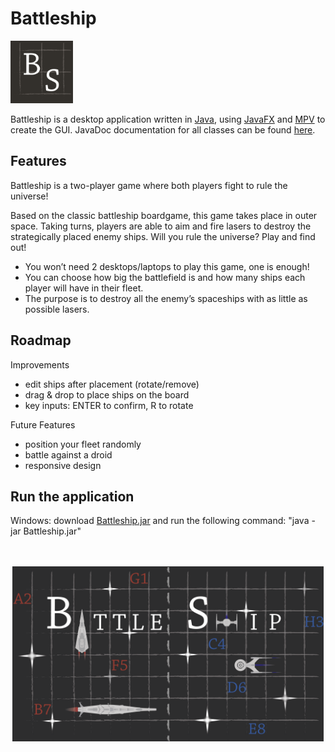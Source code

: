 # Battleship



<img src="resources/images/ApplicationLogo.png" width=100 height=100>

Battleship is a desktop application written in [Java](https://www.oracle.com/java/), using [JavaFX](https://openjfx.io/) and [MPV](https://en.wikipedia.org/wiki/Model%E2%80%93view%E2%80%93presenter) to create the GUI. JavaDoc documentation for all classes can be found <a href="https://htmlpreview.github.io/?https://github.com/ElienVissers/Battleship/blob/master/resources/doc/allclasses.html">here</a>.


## Features

Battleship is a two-player game where both players fight to rule the universe!

Based on the classic battleship boardgame, this game takes place in outer space. Taking turns, players are able to aim and fire lasers to destroy the strategically placed enemy ships. Will you rule the universe? Play and find out!


- You won’t need 2 desktops/laptops to play this game, one is enough!
- You can choose how big the battlefield is and how many ships each player will have in their fleet.
- The purpose is to destroy all the enemy’s spaceships with as little as possible lasers.


## Roadmap

Improvements 

- edit ships after placement (rotate/remove)
- drag & drop to place ships on the board
- key inputs: ENTER to confirm, R to rotate


Future Features

- position your fleet randomly
- battle against a droid
- responsive design

## Run the application

Windows: download [Battleship.jar](out/artifacts/Battleship_jar/Battleship.jar) and run the following command: "java -jar Battleship.jar"

<p align="center">
  <br>
  <br>
  <img src="resources/images/ApplicationImage.gif" width=498 height=280>
</p>  
